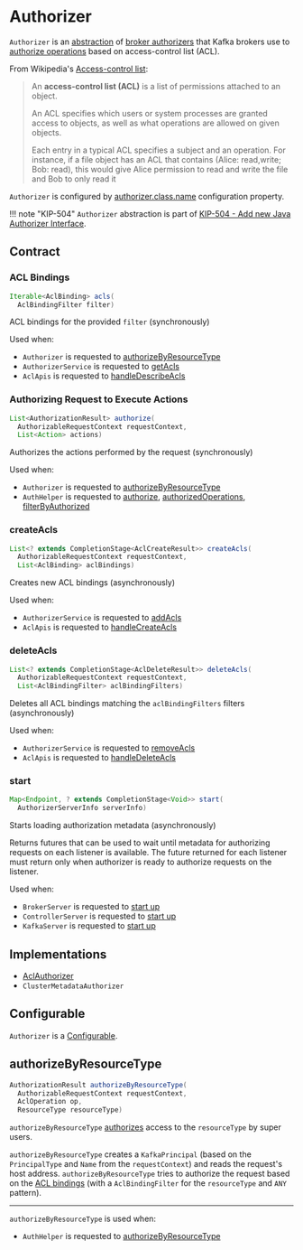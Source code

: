 # Authorizer

`Authorizer` is an [abstraction](#contract) of [broker authorizers](#implementations) that Kafka brokers use to [authorize operations](#authorize) based on access-control list (ACL).

From Wikipedia's [Access-control list](https://en.wikipedia.org/wiki/Access-control_list):

> An **access-control list (ACL)** is a list of permissions attached to an object.
>
> An ACL specifies which users or system processes are granted access to objects,
> as well as what operations are allowed on given objects.
>
> Each entry in a typical ACL specifies a subject and an operation. For instance, if a file object has an ACL
> that contains (Alice: read,write; Bob: read), this would give Alice permission to read and write the file and
> Bob to only read it

`Authorizer` is configured by [authorizer.class.name](../KafkaConfig.md#authorizer.class.name) configuration property.

!!! note "KIP-504"
    `Authorizer` abstraction is part of [KIP-504 - Add new Java Authorizer Interface](https://cwiki.apache.org/confluence/display/KAFKA/KIP-504+-+Add+new+Java+Authorizer+Interface).

## Contract

### <span id="acls"> ACL Bindings

```java
Iterable<AclBinding> acls(
  AclBindingFilter filter)
```

ACL bindings for the provided `filter` (synchronously)

Used when:

* `Authorizer` is requested to [authorizeByResourceType](Authorizer.md#authorizeByResourceType)
* `AuthorizerService` is requested to [getAcls](../tools/kafka-acls/AuthorizerService.md#getAcls)
* `AclApis` is requested to [handleDescribeAcls](AclApis.md#handleDescribeAcls)

### <span id="authorize"> Authorizing Request to Execute Actions

```java
List<AuthorizationResult> authorize(
  AuthorizableRequestContext requestContext,
  List<Action> actions)
```

Authorizes the actions performed by the request (synchronously)

Used when:

* `Authorizer` is requested to [authorizeByResourceType](Authorizer.md#authorizeByResourceType)
* `AuthHelper` is requested to [authorize](AuthHelper.md#authorize), [authorizedOperations](AuthHelper.md#authorizedOperations), [filterByAuthorized](AuthHelper.md#filterByAuthorized)

### <span id="createAcls"> createAcls

```java
List<? extends CompletionStage<AclCreateResult>> createAcls(
  AuthorizableRequestContext requestContext,
  List<AclBinding> aclBindings)
```

Creates new ACL bindings (asynchronously)

Used when:

* `AuthorizerService` is requested to [addAcls](../tools/kafka-acls/AuthorizerService.md#addAcls)
* `AclApis` is requested to [handleCreateAcls](AclApis.md#handleCreateAcls)

### <span id="deleteAcls"> deleteAcls

```java
List<? extends CompletionStage<AclDeleteResult>> deleteAcls(
  AuthorizableRequestContext requestContext,
  List<AclBindingFilter> aclBindingFilters)
```

Deletes all ACL bindings matching the `aclBindingFilters` filters (asynchronously)

Used when:

* `AuthorizerService` is requested to [removeAcls](../tools/kafka-acls/AuthorizerService.md#removeAcls)
* `AclApis` is requested to [handleDeleteAcls](AclApis.md#handleDeleteAcls)

### <span id="start"> start

```java
Map<Endpoint, ? extends CompletionStage<Void>> start(
  AuthorizerServerInfo serverInfo)
```

Starts loading authorization metadata (asynchronously)

Returns futures that can be used to wait until metadata for authorizing requests on each listener is available. The future returned for each listener must return only when authorizer is ready to authorize requests on the listener.

Used when:

* `BrokerServer` is requested to [start up](../raft/BrokerServer.md#startup)
* `ControllerServer` is requested to [start up](../raft/ControllerServer.md#startup)
* `KafkaServer` is requested to [start up](../broker/KafkaServer.md#startup)

## Implementations

* [AclAuthorizer](AclAuthorizer.md)
* `ClusterMetadataAuthorizer`

## <span id="Configurable"> Configurable

`Authorizer` is a [Configurable](../Configurable.md).

## <span id="authorizeByResourceType"> authorizeByResourceType

```java
AuthorizationResult authorizeByResourceType(
  AuthorizableRequestContext requestContext,
  AclOperation op,
  ResourceType resourceType)
```

`authorizeByResourceType` [authorizes](#authorize) access to the `resourceType` by super users.

`authorizeByResourceType` creates a `KafkaPrincipal` (based on the `PrincipalType` and `Name` from the `requestContext`) and reads the request's host address. `authorizeByResourceType` tries to authorize the request based on the [ACL bindings](#acls) (with a `AclBindingFilter` for the `resourceType` and `ANY` pattern).

---

`authorizeByResourceType` is used when:

* `AuthHelper` is requested to [authorizeByResourceType](AuthHelper.md#authorizeByResourceType)
